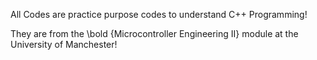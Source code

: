 All Codes are practice purpose codes to understand C++ Programming!

They are from the \bold {Microcontroller Engineering II} module at the University of Manchester!
